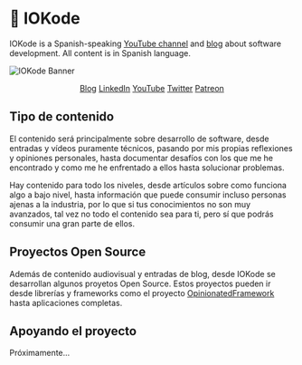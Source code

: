 # 🦋 IOKode
IOKode is a Spanish-speaking [YouTube channel](https://links.iokode.blog/youtube) and [blog](https://iokode.blog) about software development. All content is in Spanish language.

![IOKode Banner](https://user-images.githubusercontent.com/9193841/179422065-9b7a8279-b4fb-4329-aad0-7e368ded2da9.png)
<p align="center">
<a href="https://iokode.blog">Blog</a>
<a href="https://links.iokode.blog/linkedin">LinkedIn</a>
<a href="https://links.iokode.blog/youtube">YouTube</a>
<a href="https://links.iokode.blog/twitter">Twitter</a>
<a href="https://links.iokode.blog/patreon">Patreon</a>
</p>

## Tipo de contenido
El contenido será principalmente sobre desarrollo de software, desde entradas y vídeos puramente técnicos, pasando por mis propias reflexiones y opiniones personales, hasta documentar desafíos con los que me he encontrado y como me he enfrentado a ellos hasta solucionar problemas.

Hay contenido para todo los niveles, desde artículos sobre como funciona algo a bajo nivel, hasta información que puede consumir incluso personas ajenas a la industria, por lo que si tus conocimientos no son muy avanzados, tal vez no todo el contenido sea para ti, pero sí que podrás consumir una gran parte de ellos.

## Proyectos Open Source
Además de contenido audiovisual y entradas de blog, desde IOKode se desarrollan algunos proyetos Open Source. Estos proyectos pueden ir desde librerías y frameworks como el proyecto [OpinionatedFramework](https://github.com/iokode/OpinionatedFramework) hasta aplicaciones completas.

## Apoyando el proyecto
Próximamente...
